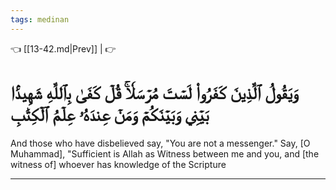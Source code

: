 ```yaml
---
tags: medinan
---
```


👈 [[13-42.md|Prev]] |  👉

# وَيَقُولُ ٱلَّذِينَ كَفَرُواْ لَسۡتَ مُرۡسَلٗاۚ قُلۡ كَفَىٰ بِٱللَّهِ شَهِيدَۢا بَيۡنِي وَبَيۡنَكُمۡ وَمَنۡ عِندَهُۥ عِلۡمُ ٱلۡكِتَٰبِ

And those who have disbelieved say, "You are not a messenger." Say, [O Muhammad], "Sufficient is Allah as Witness between me and you, and [the witness of] whoever has knowledge of the Scripture

---

